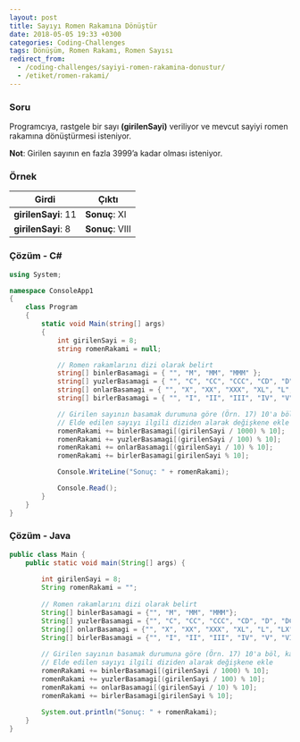 ```yaml
---
layout: post
title: Sayıyı Romen Rakamına Dönüştür
date: 2018-05-05 19:33 +0300
categories: Coding-Challenges
tags: Dönüşüm, Romen Rakamı, Romen Sayısı
redirect_from:
  - /coding-challenges/sayiyi-romen-rakamina-donustur/
  - /etiket/romen-rakami/
---
```

### Soru
Programcıya, rastgele bir sayı **(girilenSayi)** veriliyor ve mevcut sayiyi romen rakamına dönüştürmesi isteniyor.

**Not**: Girilen sayının en fazla 3999’a kadar olması isteniyor.

### Örnek

| Girdi               | Çıktı           |
|---------------------|-----------------|
| **girilenSayi**: 11 | **Sonuç**: XI   |
| **girilenSayi**: 8  | **Sonuç**: VIII |

### Çözüm - C#
```csharp
using System;

namespace ConsoleApp1
{
    class Program
    {
        static void Main(string[] args)
        {
            int girilenSayi = 8;
            string romenRakami = null;

            // Romen rakamlarını dizi olarak belirt
            string[] binlerBasamagi = { "", "M", "MM", "MMM" };
            string[] yuzlerBasamagi = { "", "C", "CC", "CCC", "CD", "D", "DC", "DCC", "DCCC", "CM" };
            string[] onlarBasamagi = { "", "X", "XX", "XXX", "XL", "L", "LX", "LXX", "LXXX", "XC" };
            string[] birlerBasamagi = { "", "I", "II", "III", "IV", "V", "VI", "VII", "VIII", "IX" };

            // Girilen sayının basamak durumuna göre (Örn. 17) 10'a böl, kalan sayısı belirle.
            // Elde edilen sayıyı ilgili diziden alarak değişkene ekle  
            romenRakami += binlerBasamagi[(girilenSayi / 1000) % 10];
            romenRakami += yuzlerBasamagi[(girilenSayi / 100) % 10];
            romenRakami += onlarBasamagi[(girilenSayi / 10) % 10];
            romenRakami += birlerBasamagi[girilenSayi % 10];

            Console.WriteLine("Sonuç: " + romenRakami);

            Console.Read();
        }
    }
}
```

### Çözüm - Java
```java
public class Main {
    public static void main(String[] args) {
 
        int girilenSayi = 8;
        String romenRakami = "";
 
        // Romen rakamlarını dizi olarak belirt
        String[] binlerBasamagi = {"", "M", "MM", "MMM"};
        String[] yuzlerBasamagi = {"", "C", "CC", "CCC", "CD", "D", "DC", "DCC", "DCCC", "CM"};
        String[] onlarBasamagi = {"", "X", "XX", "XXX", "XL", "L", "LX", "LXX", "LXXX", "XC"};
        String[] birlerBasamagi = {"", "I", "II", "III", "IV", "V", "VI", "VII", "VIII", "IX"};
 
        // Girilen sayının basamak durumuna göre (Örn. 17) 10'a böl, kalan sayısı belirle.
        // Elde edilen sayıyı ilgili diziden alarak değişkene ekle
        romenRakami += binlerBasamagi[(girilenSayi / 1000) % 10];
        romenRakami += yuzlerBasamagi[(girilenSayi / 100) % 10];
        romenRakami += onlarBasamagi[(girilenSayi / 10) % 10];
        romenRakami += birlerBasamagi[girilenSayi % 10];
 
        System.out.println("Sonuç: " + romenRakami);
    }
}
```